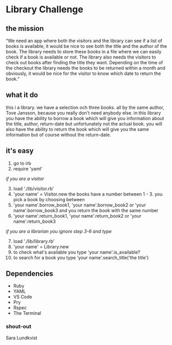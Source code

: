 # Library Challenge

## the mission
“We need an app where both the visitors and the library can see if a list of books is available, it would be nice to see both the title and the author of the book. The library needs to store these books in a file where we can easily check if a book is available or not. The library also needs the visitors to check out books after finding the title they want. Depending on the time of the checkout the library needs the books to be returned within a month and obviously, it would be nice for the visitor to know which date to return the book.”

## what it do
this i a library. we have a selection och three books. all by the same author, Tove Jansson, because you really don't need anybody else. in this library you have the ability to borrow a book which will give you information about the title, author, return-date but unfortunately not the actual book. you will also have the ability to return the book which will give you the same information but of course without the return-date.

## it's easy

1. go to irb
2. require 'yaml'

*if you are a visitor*

3. load './lib/visitor.rb'
4. 'your name' = Visitor.new
the books have a number between 1 - 3. you pick a book by choosing between
5. 'your name'.borrow_book1, 'your name'.borrow_book2 or 'your name'.borrow_book3
and you return the book with the same number
6. 'your name'.return_book1, 'your name'.return_book2 or 'your name'.return_book3

*if you are a librarian you ignore step 3-6 and type*

7. load './lib/library.rb'
8. 'your name' = Library.new
9. to check what's available you type 'your name'.is_available?
10. to search for a book you type 'your name'.search_title('the title')

## Dependencies

* Ruby
* YAML
* VS Code 
* Pry
* Rspec
* The Terminal

### shout-out
Sara Lundkvist